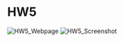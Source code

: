 # HW5

![HW5_Webpage](https://github.com/user-attachments/assets/7898d4e0-cf8e-4a16-88fa-53028b5ef29d)
![HW5_Screenshot](https://github.com/user-attachments/assets/4cbbcf64-02aa-4611-a92e-396db3c94a6d)
